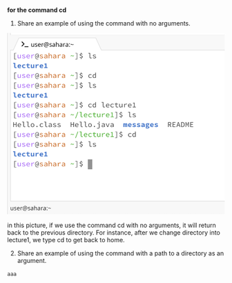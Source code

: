 **for the command cd**
1. Share an example of using the command with no arguments.

![Image](cd_directly_example.png)

in this picture, if we use the command cd with no arguments, it will return back to the previous directory. For instance, after we change directory into lecture1, we type cd to get back to home.

2. Share an example of using the command with a path to a directory as an argument.
```
aaa
```
